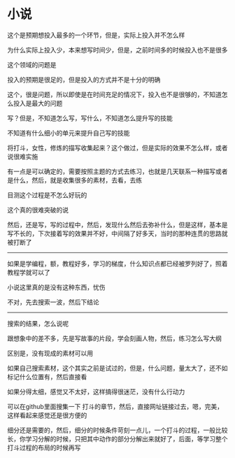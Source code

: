 # 小说

这个是预期想投入最多的一个环节，但是，实际上投入并不怎么样

为什么实际上投入少，本来想写时间少，但是，之前时间多的时候投入也不是很多

这个领域的问题是

投入的预期是很足的，但是投入的方式并不是十分的明确

这个，很是问题，所以即使是在时间充足的情况下，投入也不是很够的，不知道怎么投入是最大的问题

写？但是，不知道怎么写，写什么，不知道怎么提升写的技能

不知道有什么细小的单元来提升自己写的技能

将打斗，女性，修炼的描写收集起来？这个做过，但是实际的效果不怎么样，或者说很难实施

有一点是可以确定的，需要按照主题的方式去练习，也就是几天联系一种描写或者是什么，然后，就是收集很多的素材，去看，去练

目测这个过程是不怎么好玩的

这个真的很难突破的说

然后，还是写，写的过程中，然后，发现什么然后去弥补什么，但是这样，基本是写不长的，下次接着写的效果并不好，中间隔了好多天，当时的那种连贯的思路就被打断了

---
如果是学编程，额，教程好多，学习的梯度，什么知识点都已经被罗列好了，照着教程学就可以了

小说这里真的是没有这种东西，忧伤

不对，先去搜索一波，然后下结论

***
搜索的结果，怎么说呢

跟想象中的差不多，先是写故事的片段，学会刻画人物，然后，练习怎么写大纲

区别是，没有现成的素材可以用

如果自己搜索素材，这个其实之前是试过的，但是，什么问题，量太大了，还不如标记什么位置有，然后直接看

如果分得太细，感觉又不太好，这样搞得很迷茫，没有什么行动力


可以在github里面搜集一下 打斗的章节，然后，直接网址链接过去，嗯，完美，这样看起来感觉还是很方便的

细分还是需要的，然后，细分的时候条件苛刻一点儿，一个打斗的过程，一般比较长，你学习分解的时候，只把其中动作的部分分解出来就好了，后面，等学习整个打斗过程的布局的时候再写